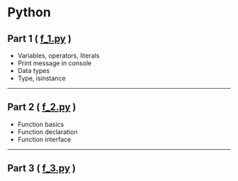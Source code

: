 # Python

## Part 1 ( [f_1.py](https://github.com/dolcezza-ua/Python/blob/main/f_1.py) )

- Variables, operators, literals
- Print message in console
- Data types
- Type, isinstance

---

## Part 2 ( [f_2.py]() )

- Function basics
- Function declaration
- Function interface

---

## Part 3 ( [f_3.py]() )
